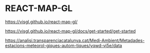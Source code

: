 # REACT-MAP-GL
https://visgl.github.io/react-map-gl/

https://visgl.github.io/react-map-gl/docs/get-started/get-started 


https://analisi.transparenciacatalunya.cat/Medi-Ambient/Metadades-estacions-meteorol-giques-autom-tiques/yqwd-vj5e/data
